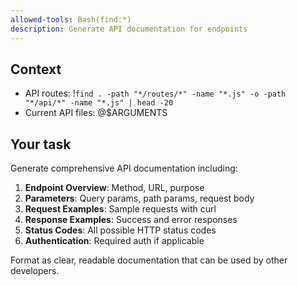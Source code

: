 ```yaml
---
allowed-tools: Bash(find:*)
description: Generate API documentation for endpoints
---
```


## Context

- API routes:
  !`find . -path "*/routes/*" -name "*.js" -o -path "*/api/*" -name "*.js" | head -20`
- Current API files: @$ARGUMENTS

## Your task

Generate comprehensive API documentation including:

1. **Endpoint Overview**: Method, URL, purpose
2. **Parameters**: Query params, path params, request body
3. **Request Examples**: Sample requests with curl
4. **Response Examples**: Success and error responses
5. **Status Codes**: All possible HTTP status codes
6. **Authentication**: Required auth if applicable

Format as clear, readable documentation that can be used by other developers.
